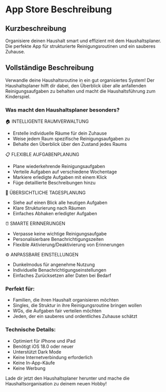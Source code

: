 # App Store Beschreibung

## Kurzbeschreibung
Organisiere deinen Haushalt smart und effizient mit dem Haushaltsplaner. Die perfekte App für strukturierte Reinigungsroutinen und ein sauberes Zuhause.

## Vollständige Beschreibung
Verwandle deine Haushaltsroutine in ein gut organisiertes System! Der Haushaltsplaner hilft dir dabei, den Überblick über alle anfallenden Reinigungsaufgaben zu behalten und macht die Haushaltsführung zum Kinderspiel.

### Was macht den Haushaltsplaner besonders?

🏠 INTELLIGENTE RAUMVERWALTUNG
- Erstelle individuelle Räume für dein Zuhause
- Weise jedem Raum spezifische Reinigungsaufgaben zu
- Behalte den Überblick über den Zustand jedes Raums

📋 FLEXIBLE AUFGABENPLANUNG
- Plane wiederkehrende Reinigungsaufgaben
- Verteile Aufgaben auf verschiedene Wochentage
- Markiere erledigte Aufgaben mit einem Klick
- Füge detaillierte Beschreibungen hinzu

📅 ÜBERSICHTLICHE TAGESPLANUNG
- Siehe auf einen Blick alle heutigen Aufgaben
- Klare Strukturierung nach Räumen
- Einfaches Abhaken erledigter Aufgaben

⏰ SMARTE ERINNERUNGEN
- Verpasse keine wichtige Reinigungsaufgabe
- Personalisierbare Benachrichtigungszeiten
- Flexible Aktivierung/Deaktivierung von Erinnerungen

⚙️ ANPASSBARE EINSTELLUNGEN
- Dunkelmodus für angenehme Nutzung
- Individuelle Benachrichtigungseinstellungen
- Einfaches Zurücksetzen aller Daten bei Bedarf

### Perfekt für:
- Familien, die ihren Haushalt organisieren möchten
- Singles, die Struktur in ihre Reinigungsroutine bringen wollen
- WGs, die Aufgaben fair verteilen möchten
- Jeden, der ein sauberes und ordentliches Zuhause schätzt

### Technische Details:
- Optimiert für iPhone und iPad
- Benötigt iOS 18.0 oder neuer
- Unterstützt Dark Mode
- Keine Internetverbindung erforderlich
- Keine In-App-Käufe
- Keine Werbung

Lade dir jetzt den Haushaltsplaner herunter und mache die Haushaltsorganisation zu deinem neuen Hobby! 